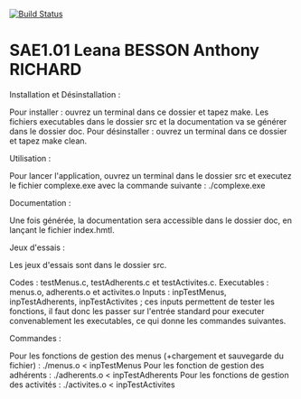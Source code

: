 [![Build Status](https://codefirst.iut.uca.fr/api/badges/leana.besson/SAE1.01/status.svg)](https://codefirst.iut.uca.fr/leana.besson/SAE1.01)  

# SAE1.01 Leana BESSON Anthony RICHARD

Installation et Désinstallation :

Pour installer : ouvrez un terminal dans ce dossier et tapez make. Les fichiers executables dans le dossier src et la documentation va se générer dans le dossier doc.
Pour désinstaller : ouvrez un terminal dans ce dossier et tapez make clean.

Utilisation :

Pour lancer l'application, ouvrez un terminal dans le dossier src et executez le fichier complexe.exe avec la commande suivante : ./complexe.exe

Documentation :

Une fois générée, la documentation sera accessible dans le dossier doc, en lançant le fichier index.hmtl.

Jeux d'essais :

Les jeux d'essais sont dans le dossier src.

Codes : testMenus.c, testAdherents.c et testActivites.c.
Executables : menus.o, adherents.o et activites.o
Inputs : inpTestMenus, inpTestAdherents, inpTestActivites ; ces inputs permettent de tester les fonctions, il faut donc les passer sur l'entrée standard pour executer convenablement les executables, ce qui donne les commandes suivantes.

Commandes :

Pour les fonctions de gestion des menus (+chargement et sauvegarde du fichier) : ./menus.o < inpTestMenus
Pour les fonction de gestion des adhérents : ./adherents.o < inpTestAdherents
Pour les fonctions de gestion des activités : ./activites.o < inpTestActivites
